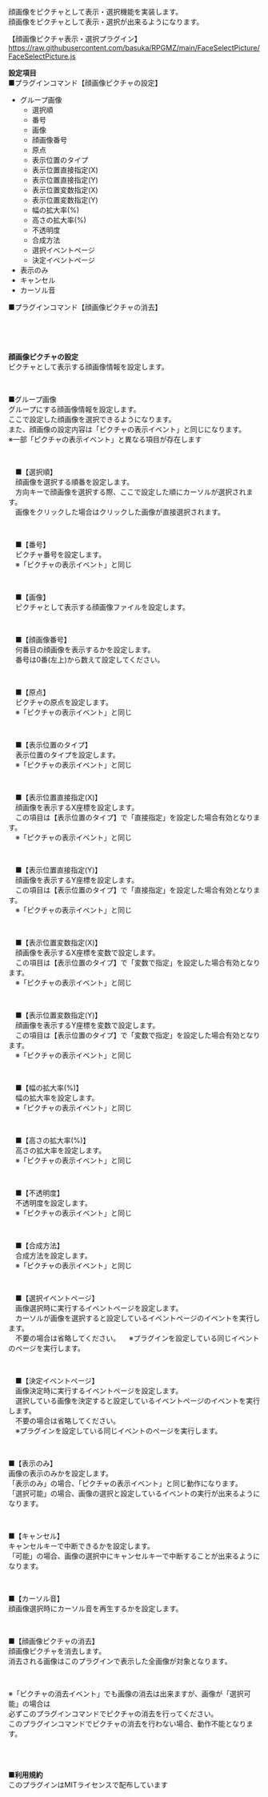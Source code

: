 顔画像をピクチャとして表示・選択機能を実装します。</br>
顔画像をピクチャとして表示・選択が出来るようになります。

【顔画像ピクチャ表示・選択プラグイン】</br>
https://raw.githubusercontent.com/basuka/RPGMZ/main/FaceSelectPicture/FaceSelectPicture.js</br>


<B>設定項目</B></br>
■プラグインコマンド【顔画像ピクチャの設定】
- グループ画像
  - 選択順
  - 番号
  - 画像
  - 顔画像番号
  - 原点
  - 表示位置のタイプ
  - 表示位置直接指定(X)
  - 表示位置直接指定(Y)
  - 表示位置変数指定(X)
  - 表示位置変数指定(Y)
  - 幅の拡大率(%)
  - 高さの拡大率(%)
  - 不透明度
  - 合成方法
  - 選択イベントページ
  - 決定イベントページ
- 表示のみ
- キャンセル
- カーソル音


■プラグインコマンド【顔画像ピクチャの消去】

</br>
</br>
</br>

<B>顔画像ピクチャの設定</B></br>
ピクチャとして表示する顔画像情報を設定します。</br>

</br>

■グループ画像</br>
グループにする顔画像情報を設定します。</br>
ここで設定した顔画像を選択できるようになります。</br>
また、顔画像の設定内容は「ピクチャの表示イベント」と同じになります。</br>
※一部「ピクチャの表示イベント」と異なる項目が存在します</br>

</br>

　■【選択順】</br>
　顔画像を選択する順番を設定します。</br>
　方向キーで顔画像を選択する際、ここで設定した順にカーソルが選択されます。</br>
　画像をクリックした場合はクリックした画像が直接選択されます。</br>

</br>

　■【番号】</br>
　ピクチャ番号を設定します。</br>
　※「ピクチャの表示イベント」と同じ</br>

</br>

　■【画像】</br>
　ピクチャとして表示する顔画像ファイルを設定します。</br>

</br>

　■【顔画像番号】</br>
　何番目の顔画像を表示するかを設定します。</br>
　番号は0番(左上)から数えて設定してください。</br>

</br>

　■【原点】</br>
　ピクチャの原点を設定します。</br>
　※「ピクチャの表示イベント」と同じ</br>

</br>

　■【表示位置のタイプ】</br>
　表示位置のタイプを設定します。</br>
　※「ピクチャの表示イベント」と同じ</br>

</br>

　■【表示位置直接指定(X)】</br>
　顔画像を表示するX座標を設定します。</br>
　この項目は【表示位置のタイプ】で「直接指定」を設定した場合有効となります。</br>
　※「ピクチャの表示イベント」と同じ</br>

</br>

　■【表示位置直接指定(Y)】</br>
　顔画像を表示するY座標を設定します。</br>
　この項目は【表示位置のタイプ】で「直接指定」を設定した場合有効となります。</br>
　※「ピクチャの表示イベント」と同じ</br>

</br>

　■【表示位置変数指定(X)】</br>
　顔画像を表示するX座標を変数で設定します。</br>
　この項目は【表示位置のタイプ】で「変数で指定」を設定した場合有効となります。</br>
　※「ピクチャの表示イベント」と同じ</br>

</br>

　■【表示位置変数指定(Y)】</br>
　顔画像を表示するY座標を変数で設定します。</br>
　この項目は【表示位置のタイプ】で「変数で指定」を設定した場合有効となります。</br>
　※「ピクチャの表示イベント」と同じ</br>

</br>

　■【幅の拡大率(%)】</br>
　幅の拡大率を設定します。</br>
　※「ピクチャの表示イベント」と同じ</br>

</br>

　■【高さの拡大率(%)】</br>
　高さの拡大率を設定します。</br>
　※「ピクチャの表示イベント」と同じ</br>

</br>

　■【不透明度】</br>
　不透明度を設定します。</br>
　※「ピクチャの表示イベント」と同じ</br>

</br>

　■【合成方法】</br>
　合成方法を設定します。</br>
　※「ピクチャの表示イベント」と同じ</br>

</br>

　■【選択イベントページ】</br>
　画像選択時に実行するイベントページを設定します。</br>
　カーソルが画像を選択すると設定しているイベントページのイベントを実行します。</br>
　不要の場合は省略してください。
　※プラグインを設定している同じイベントのページを実行します。

</br>

　■【決定イベントページ】</br>
　画像決定時に実行するイベントページを設定します。</br>
　選択している画像を決定すると設定しているイベントページのイベントを実行します。</br>
　不要の場合は省略してください。</br>
　※プラグインを設定している同じイベントのページを実行します。</br>

</br>

■【表示のみ】</br>
画像の表示のみかを設定します。</br>
「表示のみ」の場合、「ピクチャの表示イベント」と同じ動作になります。</br>
「選択可能」の場合、画像の選択と設定しているイベントの実行が出来るようになります。</br>

</br>

■【キャンセル】</br>
キャンセルキーで中断できるかを設定します。</br>
「可能」の場合、画像の選択中にキャンセルキーで中断することが出来るようになります。</br>

</br>

■【カーソル音】</br>
顔画像選択時にカーソル音を再生するかを設定します。</br>

</br>

■【顔画像ピクチャの消去】</br>
顔画像ピクチャを消去します。</br>
消去される画像はこのプラグインで表示した全画像が対象となります。</br>

</br>

※「ピクチャの消去イベント」でも画像の消去は出来ますが、画像が「選択可能」の場合は</br>
必ずこのプラグインコマンドでピクチャの消去を行ってください。</br>
このプラグインコマンドでピクチャの消去を行わない場合、動作不能となります。</br>

</br>
</br>

<B>■利用規約</B></br>
このプラグインはMITライセンスで配布しています
